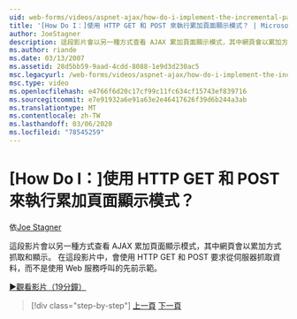 ```yaml
---
uid: web-forms/videos/aspnet-ajax/how-do-i-implement-the-incremental-page-display-pattern-using-http-get-and-post
title: '[How Do I：]使用 HTTP GET 和 POST 來執行累加頁面顯示模式？ | Microsoft Docs'
author: JoeStagner
description: 這段影片會以另一種方式查看 AJAX 累加頁面顯示模式，其中網頁會以累加方式抓取和顯示。 這段影片中的 。
ms.author: riande
ms.date: 03/13/2007
ms.assetid: 28d5bb59-9aad-4cdd-8088-1e9d3d230ac5
msc.legacyurl: /web-forms/videos/aspnet-ajax/how-do-i-implement-the-incremental-page-display-pattern-using-http-get-and-post
msc.type: video
ms.openlocfilehash: e4766f6d20c17cf99c11fc634cf15743ef839716
ms.sourcegitcommit: e7e91932a6e91a63e2e46417626f39d6b244a3ab
ms.translationtype: MT
ms.contentlocale: zh-TW
ms.lasthandoff: 03/06/2020
ms.locfileid: "78545259"
---
```

# <a name="how-do-i-implement-the-incremental-page-display-pattern-using-http-get-and-post"></a>[How Do I：]使用 HTTP GET 和 POST 來執行累加頁面顯示模式？

依[Joe Stagner](https://github.com/JoeStagner)

這段影片會以另一種方式查看 AJAX 累加頁面顯示模式，其中網頁會以累加方式抓取和顯示。 在這段影片中，會使用 HTTP GET 和 POST 要求從伺服器抓取資料，而不是使用 Web 服務呼叫的先前示範。

[&#9654;觀看影片（19分鐘）](https://channel9.msdn.com/Blogs/ASP-NET-Site-Videos/how-do-i-implement-the-incremental-page-display-pattern-using-http-get-and-post)

> [!div class="step-by-step"]
> [上一頁](how-do-i-implement-the-ajax-incremental-page-display-pattern.md)
> [下一頁](how-do-i-use-the-aspnet-ajax-updateprogress-control.md)
